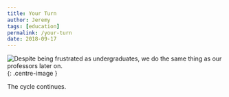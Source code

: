 ```yaml
---
title: Your Turn
author: Jeremy
tags: [education]
permalink: /your-turn
date: 2018-09-17
---
```


![Despite being frustrated as undergraduates, we do the same thing as our professors later on.](https://res.cloudinary.com/dh3hm8pb7/image/upload/c_scale,q_auto:best,w_615/v1535842782/YourTurn.png){: .centre-image }

The cycle continues.
